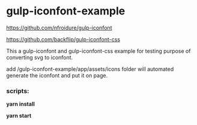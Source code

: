 # gulp-iconfont-example

https://github.com/nfroidure/gulp-iconfont

https://github.com/backflip/gulp-iconfont-css

This a gulp-iconfont and gulp-iconfont-css example for testing purpose of converting svg to iconfont.

add /gulp-iconfont-example/app/assets/icons folder will automated generate the iconfont and put it on page.

### scripts:

**yarn install**

**yarn start**
